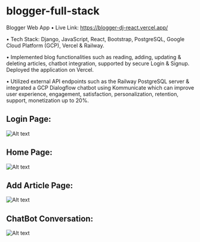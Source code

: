 # blogger-full-stack

Blogger Web App • Live Link: https://blogger-dj-react.vercel.app/

• Tech Stack: Django, JavaScript, React, Bootstrap, PostgreSQL, Google Cloud Platform (GCP), Vercel & Railway.

• Implemented blog functionalities such as reading, adding, updating & deleting articles, chatbot integration, supported by secure Login & Signup. Deployed the application on Vercel.

•  Utilized external API endpoints such as the Railway PostgreSQL server & integrated a GCP Dialogflow chatbot using Kommunicate which can improve user experience, engagement, satisfaction, personalization, retention, support, monetization up to 20%.


## Login Page:

![Alt text](https://github.com/bbazwalt/blogger-full-stack/blob/main/screenshots/login-page.png)

## Home Page:

![Alt text](https://github.com/bbazwalt/blogger-full-stack/blob/main/screenshots/home-page.png)

## Add Article Page:

![Alt text](https://github.com/bbazwalt/blogger-full-stack/blob/main/screenshots/add-article-page.png)

## ChatBot Conversation:

![Alt text](https://github.com/bbazwalt/blogger-full-stack/blob/main/screenshots/chatbot-conversation.png)

